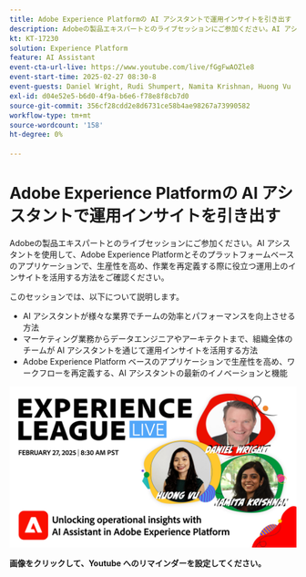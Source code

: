 ```yaml
---
title: Adobe Experience Platformの AI アシスタントで運用インサイトを引き出す
description: Adobeの製品エキスパートとのライブセッションにご参加ください。AI アシスタントを使用して、Adobe Experience Platformとそのプラットフォームベースのアプリケーションで、生産性を高め、作業を再定義する際に役立つ運用上のインサイトを活用する方法をご確認ください。
kt: KT-17230
solution: Experience Platform
feature: AI Assistant
event-cta-url-live: https://www.youtube.com/live/fGgFwAOZle8
event-start-time: 2025-02-27 08:30-8
event-guests: Daniel Wright, Rudi Shumpert, Namita Krishnan, Huong Vu
exl-id: d04e52e5-b6d0-4f9a-b6e6-f78e8f8cb7d0
source-git-commit: 356cf28cdd2e8d6731ce58b4ae98267a73990582
workflow-type: tm+mt
source-wordcount: '158'
ht-degree: 0%

---
```


# Adobe Experience Platformの AI アシスタントで運用インサイトを引き出す

Adobeの製品エキスパートとのライブセッションにご参加ください。AI アシスタントを使用して、Adobe Experience Platformとそのプラットフォームベースのアプリケーションで、生産性を高め、作業を再定義する際に役立つ運用上のインサイトを活用する方法をご確認ください。

このセッションでは、以下について説明します。

* AI アシスタントが様々な業界でチームの効率とパフォーマンスを向上させる方法
* マーケティング業務からデータエンジニアやアーキテクトまで、組織全体のチームが AI アシスタントを通じて運用インサイトを活用する方法
* Adobe Experience Platform ベースのアプリケーションで生産性を高め、ワークフローを再定義する、AI アシスタントの最新のイノベーションと機能

[![ExL LIVE 2025 年 2 月 27 日 ](assets/WebBanner-Feb-27-2025.png)](https://engage.adobe.com/ExpLeagueLive-250227.html)

**画像をクリックして、Youtube へのリマインダーを設定してください。**
